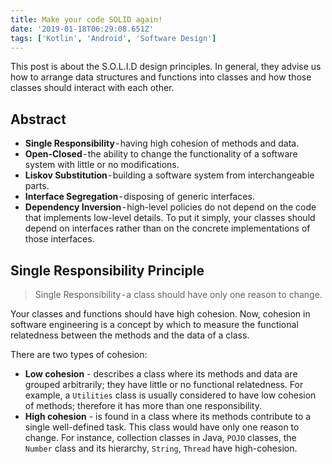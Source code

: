 ```yaml
---
title: Make your code SOLID again!
date: '2019-01-18T06:29:08.651Z'
tags: ['Kotlin', 'Android', 'Software Design']
---
```


This post is about the S.O.L.I.D design principles.
In general, they advise us how to arrange data structures and functions into classes and how those classes should interact with each other.

## Abstract

- **Single Responsibility** - having high cohesion of methods and data.
- **Open-Closed** - the ability to change the functionality of a software system with little or no modifications.
- **Liskov Substitution** - building a software system from interchangeable parts.
- **Interface Segregation** - disposing of generic interfaces.
- **Dependency Inversion** - high-level policies do not depend on the code that implements low-level details. To put it simply, your classes should depend on interfaces rather than on the concrete implementations of those interfaces.


## Single Responsibility Principle

> Single Responsibility - a class should have only one reason to change.

Your classes and functions should have high cohesion. Now, cohesion in software engineering is a concept by which to measure the functional relatedness between the methods and the data of a class.

There are two types of cohesion:

- **Low cohesion** - describes a class where its methods and data are grouped arbitrarily; they have little or no functional relatedness. For example, a `Utilities` class is usually considered to have low cohesion of methods; therefore it has more than one responsibility.
- **High cohesion** - is found in a class where its methods contribute to a single well-defined task. This class would have only one reason to change. For instance, collection classes in Java, `POJO` classes, the `Number` class and its hierarchy, `String`, `Thread` have high-cohesion.
